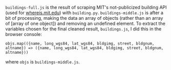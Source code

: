 `buildings-full.js` is the result of scraping MIT's not-publicized building API (used for [whereis.mit.edu](https://whereis.mit.edu)) with `building.py`. `buildings-middle.js` is after a bit of processing, making the data an array of objects (rather than an array of [array of one object]) and removing an undefined element. To extract the variables chosen for the final cleaned result, `buildings.js`, I did this in the browser console:

```
objs.map(({name, long_wgs84, lat_wgs84, bldgimg, street, bldgnum, altname}) => ({name, long_wgs84, lat_wgs84, bldgimg, street, bldgnum, altname}))
```

where `objs` is `buildings-middle.js`.